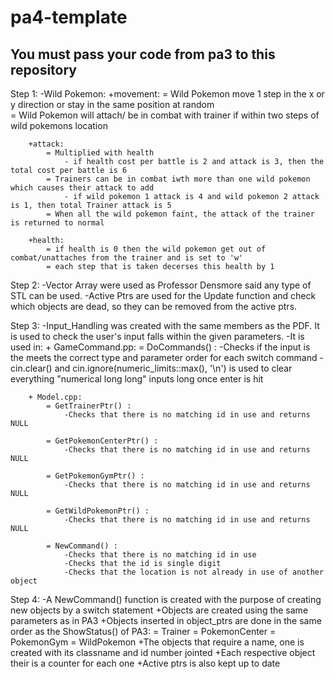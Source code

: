 # pa4-template

## You must pass your code from pa3 to this repository

Step 1: 
    -Wild Pokemon:
        +movement: 
            = Wild Pokemon move 1 step in the x or y direction or stay in the same position at random              
            = Wild Pokemon will attach/ be in combat with trainer if within two steps of wild pokemons location

        +attack:
            = Multiplied with health
                - if health cost per battle is 2 and attack is 3, then the total cost per battle is 6
            = Trainers can be in combat iwth more than one wild pokemon which causes their attack to add
                - if wild pokemon 1 attack is 4 and wild pokemon 2 attack is 1, then total Trainer attack is 5
            = When all the wild pokemon faint, the attack of the trainer is returned to normal

        +health:
            = if health is 0 then the wild pokemon get out of combat/unattaches from the trainer and is set to 'w'
            = each step that is taken decerses this health by 1
Step 2:
    -Vector Array were used as Professor Densmore said any type of STL can be used. 
    -Active Ptrs are used for the Update function and check which objects are dead, so they can be removed from the active ptrs.

Step 3: 
    -Input_Handling was created with the same members as the PDF. It is used to check the user's input falls within the given parameters.
    -It is used in:
        + GameCommand.pp:
            = DoCommands() : 
                -Checks if the input is the meets the correct type and parameter order for each switch command
                -cin.clear() and cin.ignore(numeric_limits<streamsize>::max(), '\n') is used to clear everything "numerical long long" inputs long once enter is hit

        + Model.cpp:
            = GetTrainerPtr() : 
                -Checks that there is no matching id in use and returns NULL

            = GetPokemonCenterPtr() : 
                -Checks that there is no matching id in use and returns NULL

            = GetPokemonGymPtr() : 
                -Checks that there is no matching id in use and returns NULL

            = GetWildPokemonPtr() : 
                -Checks that there is no matching id in use and returns NULL

            = NewCommand() : 
                -Checks that there is no matching id in use
                -Checks that the id is single digit
                -Checks that the location is not already in use of another object


Step 4:
    -A NewCommand() function is created with the purpose of creating new objects by a switch statement
        +Objects are created using the same parameters as in PA3
        +Objects inserted in object_ptrs are done in the same order as the ShowStatus() of PA3:
            = Trainer
            = PokemonCenter
            = PokemonGym
            = WildPokemon
        +The objects that require a name, one is created with its classname and id number jointed
        +Each respective object their is a counter for each one 
        +Active ptrs is also kept up to date 
